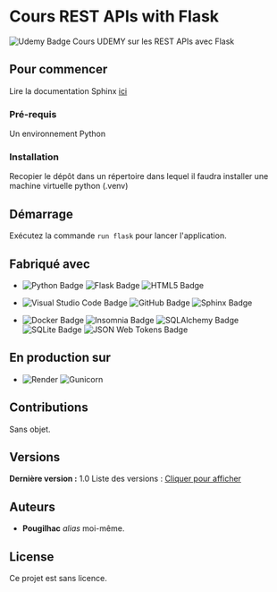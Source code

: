 # Cours REST APIs with Flask

![Udemy Badge](https://img.shields.io/badge/Udemy-A435F0?logo=udemy&logoColor=fff)
 Cours UDEMY sur les REST APIs avec Flask

## Pour commencer

Lire la documentation Sphinx [ici](docs/build/html/index.html)

### Pré-requis

Un environnement Python

### Installation

Recopier le dépôt dans un répertoire dans lequel il faudra installer une machine virtuelle python (.venv)

## Démarrage

Exécutez la commande ``run flask`` pour lancer l'application.

## Fabriqué avec

* ![Python Badge](https://img.shields.io/badge/Python-FFD43B?style=for-the-badge&logo=python&logoColor=blue&style=flat)
![Flask Badge](https://img.shields.io/badge/Flask-000?logo=flask&logoColor=fff)
![HTML5 Badge](https://img.shields.io/badge/HTML5-E34F26?logo=html5&logoColor=fff)

* ![Visual Studio Code Badge](https://img.shields.io/badge/Visual%20Studio%20Code-007ACC?logo=visualstudiocode&logoColor=fff)
![GitHub Badge](https://img.shields.io/badge/GitHub-181717?logo=github&logoColor=fff)
![Sphinx Badge](https://img.shields.io/badge/Sphinx-000?logo=sphinx&logoColor=fff)

* ![Docker Badge](https://img.shields.io/badge/Docker-2496ED?logo=docker&logoColor=fff)
![Insomnia Badge](https://img.shields.io/badge/Insomnia-4000BF?logo=insomnia&logoColor=fff&style=plastic)
![SQLAlchemy Badge](https://img.shields.io/badge/SQLAlchemy-D71F00?logo=sqlalchemy&logoColor=fff&style=plastic)
![SQLite Badge](https://img.shields.io/badge/SQLite-003B57?logo=sqlite&logoColor=fff&style=plastic)
![JSON Web Tokens Badge](https://img.shields.io/badge/JSON%20Web%20Tokens-000?logo=jsonwebtokens&logoColor=fff&style=plastic)

## En production sur

* ![Render](https://img.shields.io/badge/Render-%46E3B7.svg?style=for-the-badge&logo=render&logoColor=white) 
![Gunicorn](https://img.shields.io/badge/gunicorn-%298729.svg?style=for-the-badge&logo=gunicorn&logoColor=white)

## Contributions

Sans objet.

## Versions

**Dernière version :** 1.0
Liste des versions : [Cliquer pour afficher](https://github.com/pougilhac94/REST-APIs-with-FLASK/tags)

## Auteurs

* **Pougilhac** _alias_ moi-même.

## License

Ce projet est sans licence.
